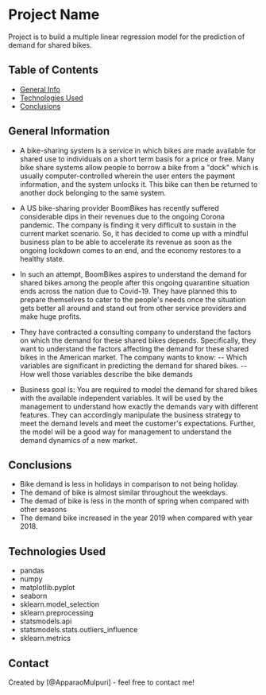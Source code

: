# Project Name
Project is to build a multiple linear regression model for the prediction of demand for shared bikes. 


## Table of Contents
* [General Info](#general-information)
* [Technologies Used](#technologies-used)
* [Conclusions](#conclusions)

<!-- You can include any other section that is pertinent to your problem -->

## General Information
- A bike-sharing system is a service in which bikes are made available for shared use to individuals on a short term basis for a price or free. Many bike share systems allow people to borrow a bike from a "dock" which is usually computer-controlled wherein the user enters the payment information, and the system unlocks it. This bike can then be returned to another dock belonging to the same system.
- A US bike-sharing provider BoomBikes has recently suffered considerable dips in their revenues due to the ongoing Corona pandemic. The company is finding it very difficult to sustain in the current market scenario. So, it has decided to come up with a mindful business plan to be able to accelerate its revenue as soon as the ongoing lockdown comes to an end, and the economy restores to a healthy state. 

- In such an attempt, BoomBikes aspires to understand the demand for shared bikes among the people after this ongoing quarantine situation ends across the nation due to Covid-19. They have planned this to prepare themselves to cater to the people's needs once the situation gets better all around and stand out from other service providers and make huge profits.


- They have contracted a consulting company to understand the factors on which the demand for these shared bikes depends. Specifically, they want to understand the factors affecting the demand for these shared bikes in the American market. The company wants to know:
  -- Which variables are significant in predicting the demand for shared bikes.
  -- How well those variables describe the bike demands

- Business  goal is: You are required to model the demand for shared bikes with the available independent variables. It will be used by the management to understand how exactly the demands vary with different features. They can accordingly manipulate the business strategy to meet the demand levels and meet the customer's expectations. Further, the model will be a good way for management to understand the demand dynamics of a new market. 
<!-- You don't have to answer all the questions - just the ones relevant to your project. -->

## Conclusions
- Bike demand is less in holidays in comparison to not being holiday.
- The demand of bike is almost similar throughout the weekdays.
- The demad of bike is less in the month of spring when compared with other seasons
- The demand bike increased in the year 2019 when compared with year 2018.


<!-- You don't have to answer all the questions - just the ones relevant to your project. -->


## Technologies Used
- pandas
- numpy
- matplotlib.pyplot
- seaborn
- sklearn.model_selection
- sklearn.preprocessing
- statsmodels.api
- statsmodels.stats.outliers_influence
- sklearn.metrics

<!-- As the libraries versions keep on changing, it is recommended to mention the version of library used in this project -->

## Contact
Created by [@ApparaoMulpuri] - feel free to contact me!


<!-- Optional -->
<!-- ## License -->
<!-- This project is open source and available under the [... License](). -->

<!-- You don't have to include all sections - just the one's relevant to your project -->
